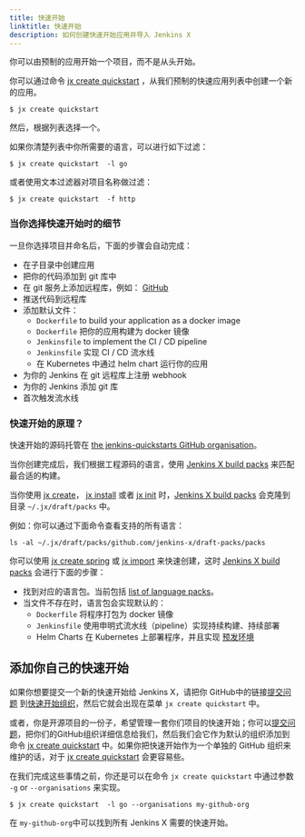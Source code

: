 ```yaml
---
title: 快速开始
linktitle: 快速开始
description: 如何创建快速开始应用并导入 Jenkins X
---
```


你可以由预制的应用开始一个项目，而不是从头开始。 

你可以通过命令 [jx create quickstart](/commands/jx_create_quickstart) ，从我们预制的快速应用列表中创建一个新的应用。

```shell
$ jx create quickstart
```

然后，根据列表选择一个。

如果你清楚列表中你所需要的语言，可以进行如下过滤：

```shell
$ jx create quickstart  -l go
```

或者使用文本过滤器对项目名称做过滤：

```shell
$ jx create quickstart  -f http
```

### 当你选择快速开始时的细节

一旦你选择项目并命名后，下面的步骤会自动完成：

* 在子目录中创建应用
* 把你的代码添加到 git 库中 
* 在 git 服务上添加远程库，例如： [GitHub](https://github.com)
* 推送代码到远程库
* 添加默认文件：
  * `Dockerfile` to build your application as a docker image
  * `Dockerfile` 把你的应用构建为 docker 镜像
  * `Jenkinsfile` to implement the CI / CD pipeline
  * `Jenkinsfile` 实现 CI / CD 流水线
  * 在 Kubernetes 中通过 helm chart 运行你的应用
* 为你的 Jenkins 在 git 远程库上注册 webhook
* 为你的 Jenkins 添加 git 库
* 首次触发流水线 

### 快速开始的原理？

快速开始的源码托管在 [the jenkins-quickstarts GitHub organisation](https://github.com/jenkins-x-quickstarts)。

当你创建完成后，我们根据工程源码的语言，使用 [Jenkins X build packs](https://github.com/jenkins-x-buildpacks/jenkins-x-kubernetes) 来匹配最合适的构建。

当你使用 [jx create](/zh/docs/getting_started/setup/create-cluster/)， [jx install](/docs/managing-jx/common-tasks/install-on-cluster/) 或者 [jx init](/commands/jx_init/) 时，[Jenkins X build packs](https://github.com/jenkins-x-buildpacks/jenkins-x-kubernetes) 会克隆到目录 `~/.jx/draft/packs` 中。

例如：你可以通过下面命令查看支持的所有语言：

```shell
ls -al ~/.jx/draft/packs/github.com/jenkins-x/draft-packs/packs
```

你可以使用 [jx create spring](/zh/docs/using-jx/common-tasks/create-spring/) 或 [jx import](developing/import/) 来快速创建，这时 [Jenkins X build packs](https://github.com/jenkins-x-buildpacks/jenkins-x-kubernetes) 会进行下面的步骤：

* 找到对应的语言包。当前包括 [list of language packs](https://github.com/jenkins-x-buildpacks/jenkins-x-kubernetes/tree/master/packs)。
* 当文件不存在时，语言包会实现默认的：
  * `Dockerfile` 将程序打包为 docker 镜像
  * `Jenkinsfile` 使用申明式流水线（pipeline）实现持续构建、持续部署
  * Helm Charts 在 Kubernetes 上部署程序，并且实现 [预发环境](/docs/concepts/features/#preview-environments)
   
## 添加你自己的快速开始

如果你想要提交一个新的快速开始给 Jenkins X，请把你 GitHub中的链接[提交问题](https://github.com/jenkins-x/jx/issues/new?labels=quickstart&title=Add%20quickstart&body=Please%20add%20this%20github%20quickstart:) 到[快速开始组织](https://github.com/jenkins-x-quickstarts)，然后它就会出现在菜单 `jx create quickstart` 中。

或者，你是开源项目的一份子，希望管理一套你们项目的快速开始；你可以[提交问题](https://github.com/jenkins-x/jx/issues/new?labels=quickstart&title=Add%20quickstart&body=Please%20add%20this%20github%20quickstart:)，把你们的GitHub组织详细信息给我们，然后我们会它作为默认的组织添加到命令 [jx create quickstart](/commands/jx_create_quickstart) 中。如果你把快速开始作为一个单独的 GitHub 组织来维护的话，对于 [jx create quickstart](/commands/jx_create_quickstart) 会更容易些。

在我们完成这些事情之前，你还是可以在命令 `jx create quickstart` 中通过参数 `-g` or `--organisations` 来实现。

```shell
$ jx create quickstart  -l go --organisations my-github-org
```

在 `my-github-org`中可以找到所有 Jenkins X 需要的快速开始。

